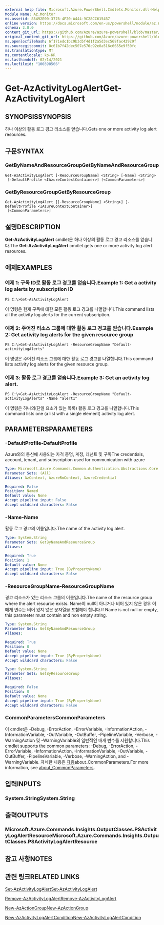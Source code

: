 ```yaml
---
external help file: Microsoft.Azure.PowerShell.Cmdlets.Monitor.dll-Help.xml
Module Name: Az.Monitor
ms.assetid: 85492E00-3776-4F20-A444-9C28CC6154B7
online version: https://docs.microsoft.com/en-us/powershell/module/az.monitor/get-azactivitylogalert
schema: 2.0.0
content_git_url: https://github.com/Azure/azure-powershell/blob/master/src/Monitor/Monitor/help/Get-AzActivityLogAlert.md
original_content_git_url: https://github.com/Azure/azure-powershell/blob/master/src/Monitor/Monitor/help/Get-AzActivityLogAlert.md
ms.openlocfilehash: 6f171edc1bc9b3d5f4d1f2a5d3ec568fac42929f
ms.sourcegitcommit: 0c61b7f42dec507e576c92e0a516c6655e9f50fc
ms.translationtype: MT
ms.contentlocale: ko-KR
ms.lasthandoff: 02/14/2021
ms.locfileid: "100398566"
---
```

# <span data-ttu-id="3b2e8-101">Get-AzActivityLogAlert</span><span class="sxs-lookup"><span data-stu-id="3b2e8-101">Get-AzActivityLogAlert</span></span>

## <span data-ttu-id="3b2e8-102">SYNOPSIS</span><span class="sxs-lookup"><span data-stu-id="3b2e8-102">SYNOPSIS</span></span>
<span data-ttu-id="3b2e8-103">하나 이상의 활동 로그 경고 리소스를 얻습니다.</span><span class="sxs-lookup"><span data-stu-id="3b2e8-103">Gets one or more activity log alert resources.</span></span>

## <span data-ttu-id="3b2e8-104">구문</span><span class="sxs-lookup"><span data-stu-id="3b2e8-104">SYNTAX</span></span>

### <span data-ttu-id="3b2e8-105">GetByNameAndResourceGroup</span><span class="sxs-lookup"><span data-stu-id="3b2e8-105">GetByNameAndResourceGroup</span></span>
```
Get-AzActivityLogAlert [-ResourceGroupName] <String> [-Name] <String>
 [-DefaultProfile <IAzureContextContainer>] [<CommonParameters>]
```

### <span data-ttu-id="3b2e8-106">GetByResourceGroup</span><span class="sxs-lookup"><span data-stu-id="3b2e8-106">GetByResourceGroup</span></span>
```
Get-AzActivityLogAlert [[-ResourceGroupName] <String>] [-DefaultProfile <IAzureContextContainer>]
 [<CommonParameters>]
```

## <span data-ttu-id="3b2e8-107">설명</span><span class="sxs-lookup"><span data-stu-id="3b2e8-107">DESCRIPTION</span></span>
<span data-ttu-id="3b2e8-108">**Get-AzActivityLogAlert** cmdlet은 하나 이상의 활동 로그 경고 리소스를 얻습니다.</span><span class="sxs-lookup"><span data-stu-id="3b2e8-108">The **Get-AzActivityLogAlert** cmdlet gets one or more activity log alert resources.</span></span>

## <span data-ttu-id="3b2e8-109">예제</span><span class="sxs-lookup"><span data-stu-id="3b2e8-109">EXAMPLES</span></span>

### <span data-ttu-id="3b2e8-110">예제 1: 구독 ID로 활동 로그 경고를 얻습니다.</span><span class="sxs-lookup"><span data-stu-id="3b2e8-110">Example 1: Get a activity log alerts by subscription ID</span></span>
```
PS C:\>Get-AzActivityLogAlert
```

<span data-ttu-id="3b2e8-111">이 명령은 현재 구독에 대한 모든 활동 로그 경고를 나열합니다.</span><span class="sxs-lookup"><span data-stu-id="3b2e8-111">This command lists all the activity log alerts for the current subscription.</span></span>

### <span data-ttu-id="3b2e8-112">예제 2: 주어진 리소스 그룹에 대한 활동 로그 경고를 얻습니다.</span><span class="sxs-lookup"><span data-stu-id="3b2e8-112">Example 2: Get activity log alerts for the given resource group</span></span>
```
PS C:\>Get-AzActivityLogAlert -ResourceGroupName "Default-activityLogAlerts"
```

<span data-ttu-id="3b2e8-113">이 명령은 주어진 리소스 그룹에 대한 활동 로그 경고를 나열합니다.</span><span class="sxs-lookup"><span data-stu-id="3b2e8-113">This command lists activity log alerts for the given resource group.</span></span>

### <span data-ttu-id="3b2e8-114">예제 3: 활동 로그 경고를 얻습니다.</span><span class="sxs-lookup"><span data-stu-id="3b2e8-114">Example 3: Get an activity log alert.</span></span>
```
PS C:\>Get-AzActivityLogAlert -ResourceGroupName "Default-activityLogAlerts" -Name "alert1"
```

<span data-ttu-id="3b2e8-115">이 명령은 하나의(단일 요소가 있는 목록) 활동 로그 경고를 나열합니다.</span><span class="sxs-lookup"><span data-stu-id="3b2e8-115">This command lists one (a list with a single element) activity log alert.</span></span>

## <span data-ttu-id="3b2e8-116">PARAMETERS</span><span class="sxs-lookup"><span data-stu-id="3b2e8-116">PARAMETERS</span></span>

### <span data-ttu-id="3b2e8-117">-DefaultProfile</span><span class="sxs-lookup"><span data-stu-id="3b2e8-117">-DefaultProfile</span></span>
<span data-ttu-id="3b2e8-118">Azure와의 통신에 사용되는 자격 증명, 계정, 테넌트 및 구독</span><span class="sxs-lookup"><span data-stu-id="3b2e8-118">The credentials, account, tenant, and subscription used for communication with azure</span></span>

```yaml
Type: Microsoft.Azure.Commands.Common.Authentication.Abstractions.Core.IAzureContextContainer
Parameter Sets: (All)
Aliases: AzContext, AzureRmContext, AzureCredential

Required: False
Position: Named
Default value: None
Accept pipeline input: False
Accept wildcard characters: False
```

### <span data-ttu-id="3b2e8-119">-Name</span><span class="sxs-lookup"><span data-stu-id="3b2e8-119">-Name</span></span>
<span data-ttu-id="3b2e8-120">활동 로그 경고의 이름입니다.</span><span class="sxs-lookup"><span data-stu-id="3b2e8-120">The name of the activity log alert.</span></span>

```yaml
Type: System.String
Parameter Sets: GetByNameAndResourceGroup
Aliases:

Required: True
Position: 1
Default value: None
Accept pipeline input: True (ByPropertyName)
Accept wildcard characters: False
```

### <span data-ttu-id="3b2e8-121">-ResourceGroupName</span><span class="sxs-lookup"><span data-stu-id="3b2e8-121">-ResourceGroupName</span></span>
<span data-ttu-id="3b2e8-122">경고 리소스가 있는 리소스 그룹의 이름입니다.</span><span class="sxs-lookup"><span data-stu-id="3b2e8-122">The name of the resource group where the alert resource exists.</span></span>
<span data-ttu-id="3b2e8-123">Name이 null이 아니거나 비어 있지 않은 경우 이 매개 변수는 비어 있지 않은 문자열을 포함해야 합니다.</span><span class="sxs-lookup"><span data-stu-id="3b2e8-123">If Name is not null or empty, this parameter must contain and non empty string.</span></span>

```yaml
Type: System.String
Parameter Sets: GetByNameAndResourceGroup
Aliases:

Required: True
Position: 0
Default value: None
Accept pipeline input: True (ByPropertyName)
Accept wildcard characters: False
```

```yaml
Type: System.String
Parameter Sets: GetByResourceGroup
Aliases:

Required: False
Position: 0
Default value: None
Accept pipeline input: True (ByPropertyName)
Accept wildcard characters: False
```

### <span data-ttu-id="3b2e8-124">CommonParameters</span><span class="sxs-lookup"><span data-stu-id="3b2e8-124">CommonParameters</span></span>
<span data-ttu-id="3b2e8-125">이 cmdlet은 -Debug, -ErrorAction, -ErrorVariable, -InformationAction, -InformationVariable, -OutVariable, -OutBuffer, -PipelineVariable, -Verbose, -WarningAction 및 -WarningVariable의 일반적인 매개 변수를 지원합니다.</span><span class="sxs-lookup"><span data-stu-id="3b2e8-125">This cmdlet supports the common parameters: -Debug, -ErrorAction, -ErrorVariable, -InformationAction, -InformationVariable, -OutVariable, -OutBuffer, -PipelineVariable, -Verbose, -WarningAction, and -WarningVariable.</span></span> <span data-ttu-id="3b2e8-126">자세한 내용은 [다음](http://go.microsoft.com/fwlink/?LinkID=113216)about_CommonParameters.</span><span class="sxs-lookup"><span data-stu-id="3b2e8-126">For more information, see [about_CommonParameters](http://go.microsoft.com/fwlink/?LinkID=113216).</span></span>

## <span data-ttu-id="3b2e8-127">입력</span><span class="sxs-lookup"><span data-stu-id="3b2e8-127">INPUTS</span></span>

### <span data-ttu-id="3b2e8-128">System.String</span><span class="sxs-lookup"><span data-stu-id="3b2e8-128">System.String</span></span>

## <span data-ttu-id="3b2e8-129">출력</span><span class="sxs-lookup"><span data-stu-id="3b2e8-129">OUTPUTS</span></span>

### <span data-ttu-id="3b2e8-130">Microsoft.Azure.Commands.Insights.OutputClasses.PSActivityLogAlertResource</span><span class="sxs-lookup"><span data-stu-id="3b2e8-130">Microsoft.Azure.Commands.Insights.OutputClasses.PSActivityLogAlertResource</span></span>

## <span data-ttu-id="3b2e8-131">참고 사항</span><span class="sxs-lookup"><span data-stu-id="3b2e8-131">NOTES</span></span>

## <span data-ttu-id="3b2e8-132">관련 링크</span><span class="sxs-lookup"><span data-stu-id="3b2e8-132">RELATED LINKS</span></span>

[<span data-ttu-id="3b2e8-133">Set-AzActivityLogAlert</span><span class="sxs-lookup"><span data-stu-id="3b2e8-133">Set-AzActivityLogAlert</span></span>](./Set-AzActivityLogAlert.md)


[<span data-ttu-id="3b2e8-134">Remove-AzActivityLogAlert</span><span class="sxs-lookup"><span data-stu-id="3b2e8-134">Remove-AzActivityLogAlert</span></span>](./Remove-AzActivityLogAlert.md)

[<span data-ttu-id="3b2e8-135">New-AzActionGroup</span><span class="sxs-lookup"><span data-stu-id="3b2e8-135">New-AzActionGroup</span></span>](./New-AzActionGroup.md)

[<span data-ttu-id="3b2e8-136">New-AzActivityLogAlertCondition</span><span class="sxs-lookup"><span data-stu-id="3b2e8-136">New-AzActivityLogAlertCondition</span></span>](./New-AzActivityLogAlertCondition.md)
